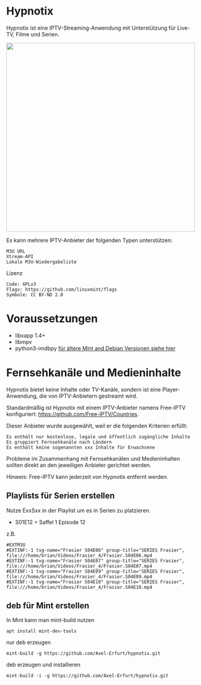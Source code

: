 # Hypnotix

Hypnotix ist eine IPTV-Streaming-Anwendung mit Unterstützung für Live-TV, Filme und Serien.

<img src="https://user-images.githubusercontent.com/1138515/99553152-b8bac780-29b5-11eb-9d75-8756ed7581b6.png" width="500" />

Es kann mehrere IPTV-Anbieter der folgenden Typen unterstützen:

    M3U URL
    Xtream-API
    Lokale M3U-Wiedergabeliste

Lizenz

    Code: GPLv3
    Flags: https://github.com/linuxmint/flags
    Symbole: CC BY-ND 2.0

# Voraussetzungen

- libxapp 1.4+
- libmpv
- python3-imdbpy  [für ältere Mint and Debian Versionen siehe hier](https://packages.ubuntu.com/focal/all/python3-imdbpy/download)

# Fernsehkanäle und Medieninhalte

Hypnotix bietet keine Inhalte oder TV-Kanäle, sondern ist eine Player-Anwendung, die von IPTV-Anbietern gestreamt wird.

Standardmäßig ist Hypnotix mit einem IPTV-Anbieter namens Free-IPTV konfiguriert: https://github.com/Free-IPTV/Countries.

Dieser Anbieter wurde ausgewählt, weil er die folgenden Kriterien erfüllt:

    Es enthält nur kostenlose, legale und öffentlich zugängliche Inhalte
    Es gruppiert Fernsehkanäle nach Ländern
    Es enthält keine sogenannten xxx Inhalte für Erwachsene

Probleme im Zusammenhang mit Fernsehkanälen und Medieninhalten sollten direkt an den jeweiligen Anbieter gerichtet werden.

Hinweis: Free-IPTV kann jederzeit von Hypnotix entfernt werden.

## Playlists für Serien erstellen

Nutze ExxSxx in der Playlist um es in Serien zu platzieren.

- S01E12 = Saffel 1 Episode 12

z.B.

```
#EXTM3U
#EXTINF:-1 tvg-name="Frasier S04E06" group-title="SERIES Frasier",
file:///home/brian/Videos/Frasier_4/Frasier.S04E06.mp4
#EXTINF:-1 tvg-name="Frasier S04E07" group-title="SERIES Frasier",
file:///home/brian/Videos/Frasier_4/Frasier.S04E07.mp4
#EXTINF:-1 tvg-name="Frasier S04E09" group-title="SERIES Frasier",
file:///home/brian/Videos/Frasier_4/Frasier.S04E09.mp4
#EXTINF:-1 tvg-name="Frasier S04E10" group-title="SERIES Frasier",
file:///home/brian/Videos/Frasier_4/Frasier.S04E10.mp4
```
## deb für Mint erstellen

In Mint kann man mint-build nutzen

```
apt install mint-dev-tools
```
nur deb erzeugen
```
mint-build -g https://github.com/Axel-Erfurt/hypnotix.git
```

deb erzeugen und installieren
```
mint-build -i -g https://github.com/Axel-Erfurt/hypnotix.git
```
